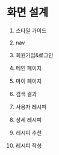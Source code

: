 # 화면 설계

1. 스타일 가이드
2. nav
3. 회원가입&로그인
4. 메인 페이지
5. 마이 페이지
6. 검색 결과
7. 사용자 레시피
8. 상세 레시피

9. 레시피 추천
10. 레시피 작성